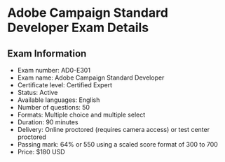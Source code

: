 # Adobe Campaign Standard Developer Exam Details

## Exam Information
- Exam number: AD0-E301
- Exam name: Adobe Campaign Standard Developer
- Certificate level: Certified Expert
- Status: Active
- Available languages: English
- Number of questions: 50
- Formats: Multiple choice and multiple select
- Duration: 90 minutes
- Delivery: Online proctored (requires camera access) or test center proctored
- Passing mark: 64% or 550 using a scaled score format of 300 to 700
- Price: $180 USD


